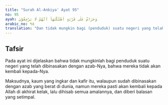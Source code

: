 ```yaml
---
title: "Surah Al-Anbiya' Ayat 95"
no: 95
ayah: وَحَرَامٌ عَلٰى قَرْيَةٍ اَهْلَكْنٰهَآ اَنَّهُمْ لَا يَرْجِعُوْنَ 
arabic_no: ٩٥
translation: "Dan tidak mungkin bagi (penduduk) suatu negeri yang telah Kami binasakan, bahwa mereka tidak akan kembali (kepada Kami)."
---
```


## Tafsir

Pada ayat ini dijelaskan bahwa tidak mungkinlah bagi penduduk suatu negeri yang telah dibinasakan dengan azab-Nya, bahwa mereka tidak akan kembali kepada-Nya.

Maksudnya, kaum yang ingkar dan kafir itu, walaupun sudah dibinasakan dengan azab yang berat di dunia, namun mereka pasti akan kembali kepada Allah di akhirat kelak, lalu dihisab semua amalannya, dan diberi balasan yang setimpal.